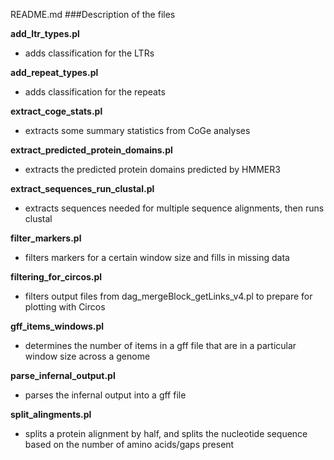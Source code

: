 README.md
###Description of the files

**add_ltr_types.pl**

* adds classification for the LTRs

**add_repeat_types.pl**

* adds classification for the repeats

**extract_coge_stats.pl**

* extracts some summary statistics from CoGe analyses

**extract_predicted_protein_domains.pl**

* extracts the predicted protein domains predicted by HMMER3

**extract_sequences_run_clustal.pl**

* extracts sequences needed for multiple sequence alignments, then runs clustal

**filter_markers.pl**

* filters markers for a certain window size and fills in missing data

**filtering_for_circos.pl**

* filters output files from dag_mergeBlock_getLinks_v4.pl to prepare for plotting with Circos

**gff_items_windows.pl**

* determines the number of items in a gff file that are in a particular window size across a genome

**parse_infernal_output.pl**

* parses the infernal output into a gff file

**split_alingments.pl**

* splits a protein alignment by half, and splits the nucleotide sequence based on the number of amino acids/gaps present